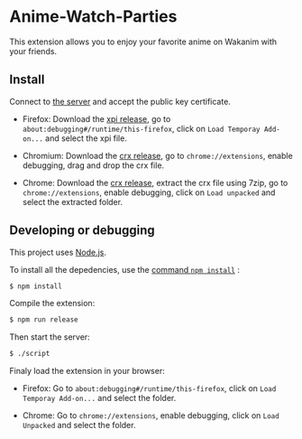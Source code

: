 # Anime-Watch-Parties

This extension allows you to enjoy your favorite anime on Wakanim with your friends.

## Install

Connect to [the server](https://54.38.185.173:3000) and accept the public key certificate.

- Firefox: Download the [xpi release](https://github.com/Dragicafit/Wakanim-With-Friends/releases/download/v0.2-beta/Wakanim-With-Friends.xpi), go to `about:debugging#/runtime/this-firefox`, click on `Load Temporay Add-on...` and select the xpi file.

- Chromium: Download the [crx release](https://github.com/Dragicafit/Wakanim-With-Friends/releases/download/v0.2-beta/Wakanim-With-Friends.crx), go to `chrome://extensions`, enable debugging, drag and drop the crx file.

- Chrome: Download the [crx release](https://github.com/Dragicafit/Wakanim-With-Friends/releases/download/v0.2-beta/Wakanim-With-Friends.crx), extract the crx file using 7zip, go to `chrome://extensions`, enable debugging, click on `Load unpacked` and select the extracted folder.

## Developing or debugging

This project uses [Node.js](https://nodejs.org/en/).

To install all the depedencies, use the [command `npm install`](https://docs.npmjs.com/getting-started/installing-npm-packages-locally) :

```sh
$ npm install
```

Compile the extension:

```sh
$ npm run release
```

Then start the server:

```sh
$ ./script
```

Finaly load the extension in your browser:

- Firefox: Go to `about:debugging#/runtime/this-firefox`, click on `Load Temporay Add-on...` and select the folder.

- Chrome: Go to `chrome://extensions`, enable debugging, click on `Load Unpacked` and select the folder.
